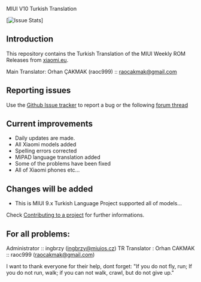 
MIUI V10 Turkish Translation

[![Issue Stats](https://github.com/ingbrzy/MA-XML-9.0-TURKISH/issues)]

## Introduction

This repository contains the Turkish Translation of the MIUI Weekly ROM Releases from [xiaomi.eu](http://xiaomi.eu/community/forums/103/).

Main Translator:
Orhan ÇAKMAK (raoc999) :: raocakmak@gmail.com


## Reporting issues

Use the [Github Issue tracker](https://github.com/ingbrzy/MA-XML-9.0-TURKISH/issues) to report a bug or the following [forum thread](http://xiaomi.eu/community/)


## Current improvements

* Daily updates are made.
* All Xiaomi models added
* Spelling errors corrected
* MiPAD language translation added
* Some of the problems have been fixed
* All of Xiaomi phones etc...

## Changes will be added

* This is MIUI 9.x Turkish Language Project supported all of models...

Check [Contributing to a project](https://guides.github.com/activities/forking) for further informations.

## For all problems:
Administrator :: ingbrzy (ingbrzy@miuios.cz)
TR Translator : Orhan CAKMAK      :: raoc999 (raocakmak@gmail.com)

I want to thank everyone for their help, dont forget: "If you do not fly, run; If you do not run, walk; if you can not walk, crawl, but do not give up."

